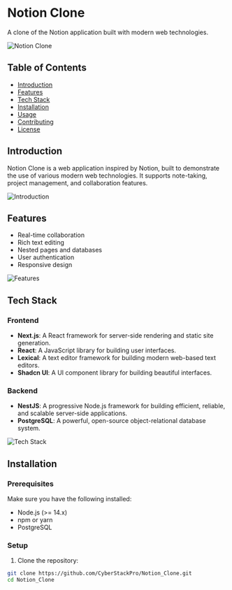 # Notion Clone

A clone of the Notion application built with modern web technologies.

![Notion Clone](https://via.placeholder.com/150)

## Table of Contents

- [Introduction](#introduction)
- [Features](#features)
- [Tech Stack](#tech-stack)
- [Installation](#installation)
- [Usage](#usage)
- [Contributing](#contributing)
- [License](#license)

## Introduction

Notion Clone is a web application inspired by Notion, built to demonstrate the use of various modern web technologies. It supports note-taking, project management, and collaboration features.

![Introduction](https://via.placeholder.com/600x400)

## Features

- Real-time collaboration
- Rich text editing
- Nested pages and databases
- User authentication
- Responsive design

![Features](https://via.placeholder.com/600x400)

## Tech Stack

### Frontend

- **Next.js**: A React framework for server-side rendering and static site generation.
- **React**: A JavaScript library for building user interfaces.
- **Lexical**: A text editor framework for building modern web-based text editors.
- **Shadcn UI**: A UI component library for building beautiful interfaces.

### Backend

- **NestJS**: A progressive Node.js framework for building efficient, reliable, and scalable server-side applications.
- **PostgreSQL**: A powerful, open-source object-relational database system.

![Tech Stack](https://via.placeholder.com/600x400)

## Installation

### Prerequisites

Make sure you have the following installed:

- Node.js (>= 14.x)
- npm or yarn
- PostgreSQL

### Setup

1. Clone the repository:

```bash
git clone https://github.com/CyberStackPro/Notion_Clone.git
cd Notion_Clone
